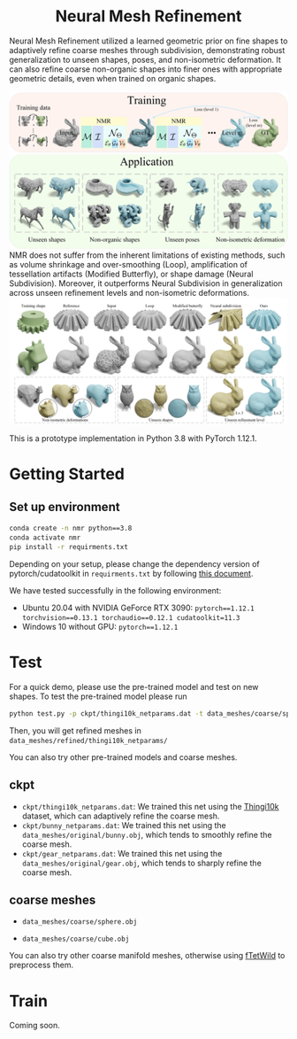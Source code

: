  <h1 align="center"> Neural Mesh Refinement </h1>



Neural Mesh Refinement utilized a learned geometric prior on fine shapes to adaptively refine coarse meshes through subdivision, demonstrating robust generalization to unseen shapes, poses, and non-isometric deformation. It can also refine coarse non-organic shapes into finer ones with appropriate geometric details, even when trained on organic shapes. 

![Teaser of Neural Mesh Refinement](figures/cover_two_row.jpg)
NMR does not suffer from the inherent limitations of existing methods, such as volume shrinkage and over-smoothing (Loop), amplification of tessellation artifacts (Modified Butterfly), or shape damage (Neural Subdivision). Moreover, it outperforms Neural Subdivision in generalization across unseen refinement levels and non-isometric deformations.
![Comparision to baselines ](figures/Fig1.jpg)

This is a prototype implementation in Python 3.8  with PyTorch 1.12.1.

# Getting Started

## Set up environment

```bash
conda create -n nmr python==3.8
conda activate nmr
pip install -r requirments.txt
```

Depending on your setup, please change the dependency version of pytorch/cudatoolkit in `requirments.txt` by following [this document](https://pytorch.org/get-started/previous-versions/).

We have tested successfully in the following environment:
- Ubuntu 20.04 with NVIDIA GeForce RTX 3090: `pytorch==1.12.1 torchvision==0.13.1 torchaudio==0.12.1 cudatoolkit=11.3`
- Windows 10 without GPU: `pytorch==1.12.1`

# Test

For a quick demo, please use the pre-trained model and test on new shapes. To test the pre-trained model please run
```bash
python test.py -p ckpt/thingi10k_netparams.dat -t data_meshes/coarse/sphere.obj -ns 3
```

Then, you will get refined meshes in  `data_meshes/refined/thingi10k_netparams/`

You can also try other pre-trained models and coarse meshes.

## ckpt

- `ckpt/thingi10k_netparams.dat`: We trained this net using the [Thingi10k](https://ten-thousand-models.appspot.com/) dataset, which can adaptively refine the coarse mesh.
- `ckpt/bunny_netparams.dat`: We trained this net using the `data_meshes/original/bunny.obj`, which tends to smoothly refine the coarse mesh.
- `ckpt/gear_netparams.dat`:  We trained this net using the `data_meshes/original/gear.obj`, which tends to sharply refine the coarse mesh.

## coarse meshes

- `data_meshes/coarse/sphere.obj`

- `data_meshes/coarse/cube.obj`

You can also try other coarse manifold meshes, otherwise using [fTetWild](https://github.com/wildmeshing/fTetWild) to preprocess them.

# Train

Coming soon.

